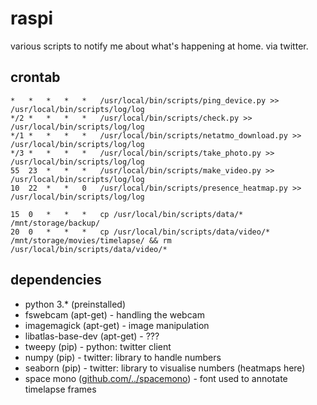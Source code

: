 # raspi

various scripts to notify me about what's happening at home. via twitter.

## crontab

```
*	*	*	*	*	/usr/local/bin/scripts/ping_device.py >> /usr/local/bin/scripts/log/log
*/2	*	*	*	*	/usr/local/bin/scripts/check.py >> /usr/local/bin/scripts/log/log
*/1	*	*	*	*	/usr/local/bin/scripts/netatmo_download.py >> /usr/local/bin/scripts/log/log
*/3	*	*	*	*	/usr/local/bin/scripts/take_photo.py >> /usr/local/bin/scripts/log/log
55	23	*	*	*	/usr/local/bin/scripts/make_video.py >> /usr/local/bin/scripts/log/log
10	22	*	*	0	/usr/local/bin/scripts/presence_heatmap.py >> /usr/local/bin/scripts/log/log

15	0	*	*	*	cp /usr/local/bin/scripts/data/* /mnt/storage/backup/
20	0	*	*	*	cp /usr/local/bin/scripts/data/video/* /mnt/storage/movies/timelapse/ && rm /usr/local/bin/scripts/data/video/*
```

## dependencies

* python 3.* (preinstalled)
* fswebcam (apt-get) - handling the webcam
* imagemagick (apt-get) - image manipulation
* libatlas-base-dev (apt-get) - ???
* tweepy (pip) - python: twitter client
* numpy (pip) - twitter: library to handle numbers
* seaborn (pip) - twitter: library to visualise numbers (heatmaps here)
* space mono ([github.com/../spacemono](https://github.com/googlefonts/spacemono)) - font used to annotate timelapse frames
